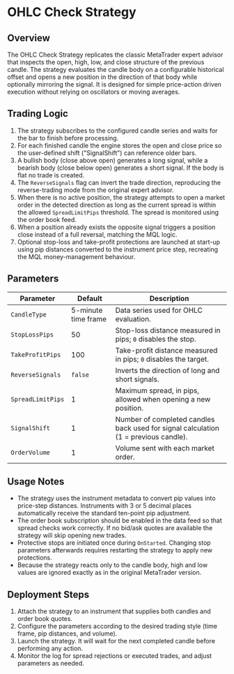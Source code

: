 # OHLC Check Strategy

## Overview
The OHLC Check Strategy replicates the classic MetaTrader expert advisor that inspects the open, high, low, and close structure of the previous candle. The strategy evaluates the candle body on a configurable historical offset and opens a new position in the direction of that body while optionally mirroring the signal. It is designed for simple price-action driven execution without relying on oscillators or moving averages.

## Trading Logic
1. The strategy subscribes to the configured candle series and waits for the bar to finish before processing.
2. For each finished candle the engine stores the open and close price so the user-defined shift ("SignalShift") can reference older bars.
3. A bullish body (close above open) generates a long signal, while a bearish body (close below open) generates a short signal. If the body is flat no trade is created.
4. The `ReverseSignals` flag can invert the trade direction, reproducing the reverse-trading mode from the original expert advisor.
5. When there is no active position, the strategy attempts to open a market order in the detected direction as long as the current spread is within the allowed `SpreadLimitPips` threshold. The spread is monitored using the order book feed.
6. When a position already exists the opposite signal triggers a position close instead of a full reversal, matching the MQL logic.
7. Optional stop-loss and take-profit protections are launched at start-up using pip distances converted to the instrument price step, recreating the MQL money-management behaviour.

## Parameters
| Parameter | Default | Description |
|-----------|---------|-------------|
| `CandleType` | 5-minute time frame | Data series used for OHLC evaluation. |
| `StopLossPips` | 50 | Stop-loss distance measured in pips; `0` disables the stop. |
| `TakeProfitPips` | 100 | Take-profit distance measured in pips; `0` disables the target. |
| `ReverseSignals` | `false` | Inverts the direction of long and short signals. |
| `SpreadLimitPips` | 1 | Maximum spread, in pips, allowed when opening a new position. |
| `SignalShift` | 1 | Number of completed candles back used for signal calculation (1 = previous candle). |
| `OrderVolume` | 1 | Volume sent with each market order. |

## Usage Notes
- The strategy uses the instrument metadata to convert pip values into price-step distances. Instruments with 3 or 5 decimal places automatically receive the standard ten-point pip adjustment.
- The order book subscription should be enabled in the data feed so that spread checks work correctly. If no bid/ask quotes are available the strategy will skip opening new trades.
- Protective stops are initiated once during `OnStarted`. Changing stop parameters afterwards requires restarting the strategy to apply new protections.
- Because the strategy reacts only to the candle body, high and low values are ignored exactly as in the original MetaTrader version.

## Deployment Steps
1. Attach the strategy to an instrument that supplies both candles and order book quotes.
2. Configure the parameters according to the desired trading style (time frame, pip distances, and volume).
3. Launch the strategy. It will wait for the next completed candle before performing any action.
4. Monitor the log for spread rejections or executed trades, and adjust parameters as needed.
